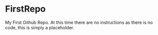 # FirstRepo
My First Github Repo.
At this time there are no instructions as there is no code, this is simply a placeholder.
